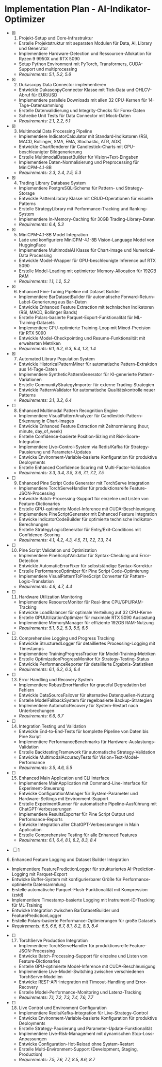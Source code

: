 # Implementation Plan - AI-Indikator-Optimizer

- [x] 1. Projekt-Setup und Core-Infrastruktur
  - Erstelle Projektstruktur mit separaten Modulen für Data, AI, Library und Generator
  - Implementiere Hardware-Detection und Ressourcen-Allokation für Ryzen 9 9950X und RTX 5090
  - Setup Python Environment mit PyTorch, Transformers, CUDA-Support und multiprocessing
  - _Requirements: 5.1, 5.2, 5.6_

- [x] 2. Dukascopy Data Connector implementieren
  - Entwickle DukascopyConnector Klasse mit Tick-Data und OHLCV-Abruf für EUR/USD
  - Implementiere parallele Downloads mit allen 32 CPU-Kernen für 14-Tage-Datensammlung
  - Erstelle Datenvalidierung und Integrity-Checks für Forex-Daten
  - Schreibe Unit Tests für Data Connector mit Mock-Daten
  - _Requirements: 2.1, 2.2, 5.1_

- [x] 3. Multimodal Data Processing Pipeline
  - Implementiere IndicatorCalculator mit Standard-Indikatoren (RSI, MACD, Bollinger, SMA, EMA, Stochastic, ATR, ADX)
  - Entwickle ChartRenderer für Candlestick-Charts mit GPU-beschleunigter Bildgenerierung
  - Erstelle MultimodalDatasetBuilder für Vision+Text-Eingaben
  - Implementiere Daten-Normalisierung und Preprocessing für MiniCPM-4.1-8B
  - _Requirements: 2.3, 2.4, 2.5, 5.3_

- [x] 4. Trading Library Database System
  - Implementiere PostgreSQL-Schema für Pattern- und Strategy-Storage
  - Entwickle PatternLibrary Klasse mit CRUD-Operationen für visuelle Patterns
  - Erstelle StrategyLibrary mit Performance-Tracking und Ranking-System
  - Implementiere In-Memory-Caching für 30GB Trading-Library-Daten
  - _Requirements: 6.4, 5.3_

- [x] 5. MiniCPM-4.1-8B Model Integration
  - Lade und konfiguriere MiniCPM-4.1-8B Vision-Language Model von HuggingFace
  - Implementiere MultimodalAI Klasse für Chart-Image und Numerical-Data Processing
  - Entwickle Model-Wrapper für GPU-beschleunigte Inference auf RTX 5090
  - Erstelle Model-Loading mit optimierter Memory-Allocation für 192GB RAM
  - _Requirements: 1.1, 1.2, 5.2_

- [x] 6. Enhanced Fine-Tuning Pipeline mit Dataset Builder
  - Implementiere BarDatasetBuilder für automatische Forward-Return-Label-Generierung aus Bar-Daten
  - Entwickle Enhanced Feature Extraction mit technischen Indikatoren (RSI, MACD, Bollinger Bands)
  - Erstelle Polars-basierte Parquet-Export-Funktionalität für ML-Training-Datasets
  - Implementiere GPU-optimierte Training-Loop mit Mixed-Precision für RTX 5090
  - Entwickle Model-Checkpointing und Resume-Funktionalität mit erweiterten Metriken
  - _Requirements: 6.1, 6.2, 6.3, 6.4, 1.3, 1.4_

- [x] 7. Automated Library Population System
  - Entwickle HistoricalPatternMiner für automatische Pattern-Extraktion aus 14-Tage-Daten
  - Implementiere SyntheticPatternGenerator für KI-generierte Pattern-Variationen
  - Erstelle CommunityStrategyImporter für externe Trading-Strategien
  - Entwickle PatternValidator für automatische Qualitätskontrolle neuer Patterns
  - _Requirements: 3.1, 3.2, 6.4_

- [ ] 8. Enhanced Multimodal Pattern Recognition Engine
  - Implementiere VisualPatternAnalyzer für Candlestick-Pattern-Erkennung in Chart-Images
  - Entwickle Enhanced Feature Extraction mit Zeitnormierung (hour, minute, day_of_week)
  - Erstelle Confidence-basierte Position-Sizing mit Risk-Score-Integration
  - Implementiere Live-Control-System via Redis/Kafka für Strategy-Pausierung und Parameter-Updates
  - Entwicke Environment-Variable-basierte Konfiguration für produktive Deployments
  - Erstelle Enhanced Confidence Scoring mit Multi-Factor-Validation
  - _Requirements: 3.3, 3.4, 3.5, 3.6, 7.1, 7.2, 7.5_

- [ ] 9. Enhanced Pine Script Code Generator mit TorchServe Integration
  - Implementiere TorchServeHandler für produktionsreife Feature-JSON-Processing
  - Entwickle Batch-Processing-Support für einzelne und Listen von Feature-Dictionaries
  - Erstelle GPU-optimierte Model-Inference mit CUDA-Beschleunigung
  - Implementiere PineScriptGenerator mit Enhanced Feature Integration
  - Entwicke IndicatorCodeBuilder für optimierte technische Indikator-Berechnungen
  - Erstelle StrategyLogicGenerator für Entry/Exit-Conditions mit Confidence-Scoring
  - _Requirements: 4.1, 4.2, 4.3, 4.5, 7.1, 7.2, 7.3, 7.4_

- [ ] 10. Pine Script Validation und Optimization
  - Implementiere PineScriptValidator für Syntax-Checking und Error-Detection
  - Entwickle AutomaticErrorFixer für selbstständige Syntax-Korrektur
  - Erstelle PerformanceOptimizer für Pine Script Code-Optimierung
  - Implementiere VisualPatternToPineScript Converter für Pattern-Logic-Translation
  - _Requirements: 4.6, 4.7, 4.4_

- [ ] 11. Hardware Utilization Monitoring
  - Implementiere ResourceMonitor für Real-time CPU/GPU/RAM-Tracking
  - Entwickle LoadBalancer für optimale Verteilung auf 32 CPU-Kerne
  - Erstelle GPUUtilizationOptimizer für maximale RTX 5090 Auslastung
  - Implementiere MemoryManager für effiziente 192GB RAM-Nutzung
  - _Requirements: 5.1, 5.2, 5.3, 5.5, 6.5_

- [ ] 12. Comprehensive Logging und Progress Tracking
  - Entwickle StructuredLogger für detailliertes Processing-Logging mit Timestamps
  - Implementiere TrainingProgressTracker für Model-Training-Metriken
  - Erstelle OptimizationProgressMonitor für Strategy-Testing-Status
  - Entwickle PerformanceReporter für detaillierte Ergebnis-Statistiken
  - _Requirements: 6.1, 6.2, 6.3, 6.4_

- [ ] 13. Error Handling und Recovery System
  - Implementiere RobustErrorHandler für graceful Degradation bei Fehlern
  - Entwickle DataSourceFailover für alternative Datenquellen-Nutzung
  - Erstelle ModelFallbackSystem für regelbasierte Backup-Strategien
  - Implementiere AutomaticRecovery für System-Restart nach Unterbrechungen
  - _Requirements: 6.6, 6.7_

- [ ] 14. Integration Testing und Validation
  - Entwickle End-to-End-Tests für komplette Pipeline von Daten bis Pine Script
  - Implementiere PerformanceBenchmarks für Hardware-Auslastungs-Validation
  - Erstelle BacktestingFramework für automatische Strategy-Validation
  - Entwickle MultimodalAccuracyTests für Vision+Text-Model-Performance
  - _Requirements: 3.5, 4.6, 5.5_

- [ ] 15. Enhanced Main Application und CLI Interface
  - Implementiere MainApplication mit Command-Line-Interface für Experiment-Steuerung
  - Entwicke ConfigurationManager für System-Parameter und Hardware-Settings mit Environment-Support
  - Erstelle ExperimentRunner für automatische Pipeline-Ausführung mit ChatGPT-Verbesserungen
  - Implementiere ResultsExporter für Pine Script Output und Performance-Reports
  - Entwicke Integration aller ChatGPT-Verbesserungen in Main Application
  - Erstelle Comprehensive Testing für alle Enhanced Features
  - _Requirements: 6.1, 6.4, 8.1, 8.2, 8.3, 8.4_
- [ ] 1
6. Enhanced Feature Logging und Dataset Builder Integration
  - Implementiere FeaturePredictionLogger für strukturiertes AI-Prediction-Logging mit Parquet-Export
  - Entwicke Buffer-System mit konfigurierbarer Größe für Performance-optimierte Datensammlung
  - Erstelle automatische Parquet-Flush-Funktionalität mit Kompression (zstd)
  - Implementiere Timestamp-basierte Logging mit Instrument-ID-Tracking für ML-Training
  - Entwicke Integration zwischen BarDatasetBuilder und FeaturePredictionLogger
  - Erstelle Polars-basierte Performance-Optimierungen für große Datasets
  - _Requirements: 6.5, 6.6, 6.7, 8.1, 8.2, 8.3, 8.4_

- [ ] 17. TorchServe Production Integration
  - Implementiere TorchServeHandler für produktionsreife Feature-JSON-Processing
  - Entwicke Batch-Processing-Support für einzelne und Listen von Feature-Dictionaries
  - Erstelle GPU-optimierte Model-Inference mit CUDA-Beschleunigung
  - Implementiere Live-Model-Switching zwischen verschiedenen TorchServe-Modellen
  - Entwicke REST-API-Integration mit Timeout-Handling und Error-Recovery
  - Erstelle Model-Performance-Monitoring und Latenz-Tracking
  - _Requirements: 7.1, 7.2, 7.3, 7.4, 7.6, 7.7_

- [ ] 18. Live Control und Environment Configuration
  - Implementiere Redis/Kafka-Integration für Live-Strategy-Control
  - Entwicke Environment-Variable-basierte Konfiguration für produktive Deployments
  - Erstelle Strategy-Pausierung und Parameter-Update-Funktionalität
  - Implementiere Live-Risk-Management mit dynamischen Stop-Loss-Anpassungen
  - Entwicke Configuration-Hot-Reload ohne System-Restart
  - Erstelle Multi-Environment-Support (Development, Staging, Production)
  - _Requirements: 7.5, 7.6, 7.7, 8.5, 8.6, 8.7_